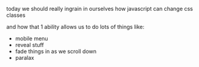 today we should really ingrain in ourselves how javascript can change css classes

and how that 1 ability allows us to do lots of things like:

-   mobile menu
-   reveal stuff
-   fade things in as we scroll down
-   paralax
